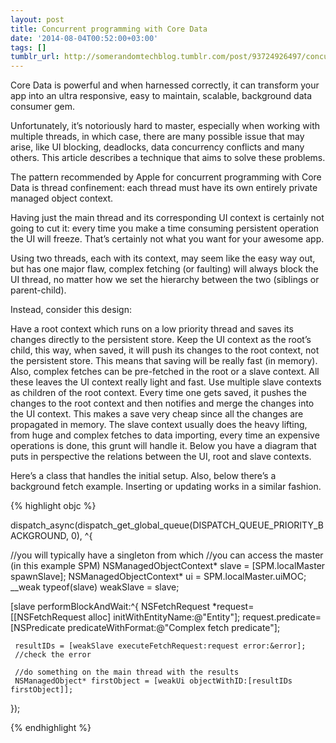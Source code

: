 ```yaml
---
layout: post
title: Concurrent programming with Core Data
date: '2014-08-04T00:52:00+03:00'
tags: []
tumblr_url: http://somerandomtechblog.tumblr.com/post/93724926497/concurrent-programming-with-core-data
---
```

Core Data is powerful and when harnessed correctly, it can transform your app into an ultra responsive, easy to maintain, scalable, background data consumer gem.

Unfortunately, it’s notoriously hard to master, especially when working with multiple threads, in which case, there are many possible issue that may arise, like UI blocking, deadlocks, data concurrency conflicts and many others. This article describes a technique that aims to solve these problems.

The pattern recommended by Apple for concurrent programming with Core Data is thread confinement: each thread must have its own entirely private managed object context.

Having just the main thread and its corresponding UI context is certainly not going to cut it: every time you make a time consuming persistent operation the UI will freeze. That’s certainly not what you want for your awesome app.

Using two threads, each with its context, may seem like the easy way out, but has one major flaw, complex fetching (or faulting) will always block the UI thread, no matter how we set the hierarchy between the two (siblings or parent-child).

Instead, consider this design:

Have a root context which runs on a low priority thread and saves its changes directly to the persistent store.
Keep the UI context as the root’s child, this way, when saved, it will push its changes to the root context, not the persistent store. This means that saving will be really fast (in memory). Also, complex fetches can be pre-fetched in the root or a slave context. All these leaves the UI context really light and fast.
Use multiple slave contexts as children of the root context. Every time one gets saved, it pushes the changes to the root context and then notifies and merge the changes into the UI context. This makes a save very cheap since all the changes are propagated in memory. The slave context usually does the heavy lifting, from huge and complex fetches to data importing, every time an expensive operations is done, this grunt will handle it.
Below you have a diagram that puts in perspective the relations between the UI, root and slave contexts.



Here’s a class that handles the initial setup.
Also, below there’s a background fetch example. Inserting or updating works in a similar fashion.

{% highlight objc %}

dispatch_async(dispatch_get_global_queue(DISPATCH_QUEUE_PRIORITY_BACKGROUND, 0), ^{

//you will typically have a singleton from which
//you can access the master (in this example SPM)
NSManagedObjectContext* slave = [SPM.localMaster spawnSlave];
NSManagedObjectContext* ui = SPM.localMaster.uiMOC;
__weak typeof(slave) weakSlave = slave;

[slave performBlockAndWait:^{
     NSFetchRequest *request=[[NSFetchRequest alloc] initWithEntityName:@"Entity"];
     request.predicate=[NSPredicate predicateWithFormat:@"Complex fetch predicate"];

     resultIDs = [weakSlave executeFetchRequest:request error:&error];
     //check the error

     //do something on the main thread with the results
     NSManagedObject* firstObject = [weakUi objectWithID:[resultIDs firstObject]];
});

{% endhighlight %}
